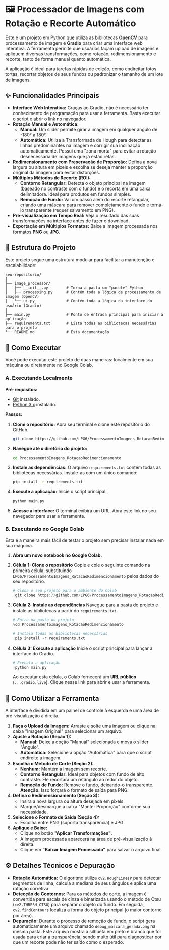 # 🖼️ Processador de Imagens com Rotação e Recorte Automático

Este é um projeto em Python que utiliza as bibliotecas **OpenCV** para processamento de imagem e **Gradio** para criar uma interface web interativa. A ferramenta permite que usuários façam upload de imagens e apliquem diversas transformações, como rotação, redimensionamento e recorte, tanto de forma manual quanto automática.

A aplicação é ideal para tarefas rápidas de edição, como endireitar fotos tortas, recortar objetos de seus fundos ou padronizar o tamanho de um lote de imagens.

## ✨ Funcionalidades Principais

*   **Interface Web Interativa:** Graças ao Gradio, não é necessário ter conhecimento de programação para usar a ferramenta. Basta executar o script e abrir o link no navegador.
*   **Rotação Manual e Automática:**
    *   **Manual:** Um slider permite girar a imagem em qualquer ângulo de -180° a 180°.
    *   **Automática:** Utiliza a Transformada de Hough para detectar as linhas predominantes na imagem e corrigir sua inclinação automaticamente. Possui uma "zona morta" para evitar a rotação desnecessária de imagens que já estão retas.
*   **Redimensionamento com Preservação de Proporção:** Defina a nova largura ou altura em pixels e escolha se deseja manter a proporção original da imagem para evitar distorções.
*   **Múltiplos Métodos de Recorte (ROI):**
    *   **Contorno Retangular:** Detecta o objeto principal na imagem (baseado no contraste com o fundo) e o recorta em uma caixa delimitadora. Ideal para produtos em fundos simples.
    *   **Remoção de Fundo:** Vai um passo além do recorte retangular, criando uma máscara para remover completamente o fundo e torná-lo transparente (requer salvamento em PNG).
*   **Pré-visualização em Tempo Real:** Veja o resultado das suas transformações na interface antes de fazer o download.
*   **Exportação em Múltiplos Formatos:** Baixe a imagem processada nos formatos **PNG** ou **JPG**.

## 📂 Estrutura do Projeto

Este projeto segue uma estrutura modular para facilitar a manutenção e escalabilidade:

```
seu-repositorio/
│
├── image_processor/
│   ├── __init__.py        # Torna a pasta um "pacote" Python
│   ├── processing.py      # Contém toda a lógica de processamento de imagem (OpenCV)
│   └── ui.py              # Contém toda a lógica da interface do usuário (Gradio)
│
├── main.py                # Ponto de entrada principal para iniciar a aplicação
├── requirements.txt       # Lista todas as bibliotecas necessárias para o projeto
└── README.md              # Esta documentação
```

## 🚀 Como Executar

Você pode executar este projeto de duas maneiras: localmente em sua máquina ou diretamente no Google Colab.

### A. Executando Localmente

**Pré-requisitos:**
*   [Git](https://git-scm.com/) instalado.
*   [Python 3.x](https://www.python.org/downloads/) instalado.

**Passos:**

1.  **Clone o repositório:**
    Abra seu terminal e clone este repositório do GitHub.
    ```bash
    git clone https://github.com/LPG6/ProcessamentoImagens_RotacaoRedimencionamento.git
    ```

2.  **Navegue até o diretório do projeto:**
    ```bash
    cd ProcessamentoImagens_RotacaoRedimencionamento
    ```

3.  **Instale as dependências:**
    O arquivo `requirements.txt` contém todas as bibliotecas necessárias. Instale-as com um único comando:
    ```bash
    pip install -r requirements.txt
    ```

4.  **Execute a aplicação:**
    Inicie o script principal.
    ```bash
    python main.py
    ```

5.  **Acesse a interface:**
    O terminal exibirá um URL. Abra este link no seu navegador para usar a ferramenta.

### B. Executando no Google Colab

Esta é a maneira mais fácil de testar o projeto sem precisar instalar nada em sua máquina.

1.  **Abra um novo notebook no Google Colab.**

2.  **Célula 1: Clone o repositório**
    Copie e cole o seguinte comando na primeira célula, substituindo `LPG6/ProcessamentoImagens_RotacaoRedimencionamento` pelos dados do seu repositório.
    ```python
    # Clona o seu projeto para o ambiente do Colab
    !git clone https://github.com/LPG6/ProcessamentoImagens_RotacaoRedimencionamento.git
    ```

3.  **Célula 2: Instale as dependências**
    Navegue para a pasta do projeto e instale as bibliotecas a partir do `requirements.txt`.
    ```python
    # Entra na pasta do projeto
    %cd ProcessamentoImagens_RotacaoRedimencionamento

    # Instala todas as bibliotecas necessárias
    !pip install -r requirements.txt
    ```

4.  **Célula 3: Execute a aplicação**
    Inicie o script principal para lançar a interface do Gradio.
    ```python
    # Executa a aplicação
    !python main.py
    ```
    Ao executar esta célula, o Colab fornecerá um **URL público** (`...gradio.live`). Clique nesse link para abrir e usar a ferramenta.

## 🔧 Como Utilizar a Ferramenta

A interface é dividida em um painel de controle à esquerda e uma área de pré-visualização à direita.

1.  **Faça o Upload da Imagem:** Arraste e solte uma imagem ou clique na caixa "Imagem Original" para selecionar um arquivo.
2.  **Ajuste a Rotação (Seção 1):**
    *   **Manual:** Deixe a opção "Manual" selecionada e mova o slider "Ângulo".
    *   **Automática:** Selecione a opção "Automática" para que o script endireite a imagem.
3.  **Escolha o Método de Corte (Seção 2):**
    *   **Nenhum:** Mantém a imagem sem recorte.
    *   **Contorno Retangular:** Ideal para objetos com fundo de alto contraste. Ele recortará um retângulo ao redor do objeto.
    *   **Remoção de Fundo:** Remove o fundo, deixando-o transparente. **Atenção:** Isso forçará o formato de saída para PNG.
4.  **Defina o Redimensionamento (Seção 3):**
    *   Insira a nova largura ou altura desejada em pixels.
    *   Marque/desmarque a caixa "Manter Proporção" conforme sua necessidade.
5.  **Selecione o Formato de Saída (Seção 4):**
    *   Escolha entre PNG (suporta transparência) e JPG.
6.  **Aplique e Baixe:**
    *   Clique no botão **"Aplicar Transformações"**.
    *   A imagem processada aparecerá na área de pré-visualização à direita.
    *   Clique em **"Baixar Imagem Processada"** para salvar o arquivo final.

## ⚙️ Detalhes Técnicos e Depuração

*   **Rotação Automática:** O algoritmo utiliza `cv2.HoughLinesP` para detectar segmentos de linha, calcula a mediana de seus ângulos e aplica uma rotação corretiva.
*   **Detecção de Contornos:** Para os métodos de corte, a imagem é convertida para escala de cinza e binarizada usando o método de Otsu (`cv2.THRESH_OTSU`) para separar o objeto do fundo. Em seguida, `cv2.findContours` localiza a forma do objeto principal (o maior contorno por área).
*   **Depuração:** Durante o processo de remoção de fundo, o script gera automaticamente um arquivo chamado `debug_mascara_gerada.png` na mesma pasta. Este arquivo mostra a silhueta em preto e branco que foi usada para criar a transparência, sendo muito útil para diagnosticar por que um recorte pode não ter saído como o esperado.

